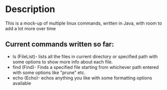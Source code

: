 <h1>Description</h1> 
<p>This is a mock-up of multiple linux commands, written in Java, with room to add a lot more over time</p>
<h2>Current commands written so far:</h2>
<ul>
	<li>ls (FileList)- lists all the files in current directory or specified path with some options to show more info about each file.</li>
	<li>find (Find)- Finds a specified file starting from whichever path entered with some options like "prune" etc.</li>
	<li>echo (Echo)- echos anything you like with some formatting options available</li>
</ul>


